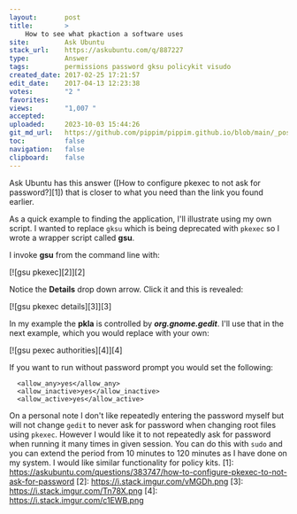 ```yaml
---
layout:       post
title:        >
    How to see what pkaction a software uses
site:         Ask Ubuntu
stack_url:    https://askubuntu.com/q/887227
type:         Answer
tags:         permissions password gksu policykit visudo
created_date: 2017-02-25 17:21:57
edit_date:    2017-04-13 12:23:38
votes:        "2 "
favorites:    
views:        "1,007 "
accepted:     
uploaded:     2023-10-03 15:44:26
git_md_url:   https://github.com/pippim/pippim.github.io/blob/main/_posts/2017/2017-02-25-How-to-see-what-pkaction-a-software-uses.md
toc:          false
navigation:   false
clipboard:    false
---
```


Ask Ubuntu has this answer ([How to configure pkexec to not ask for password?][1]) that is closer to what you need than the link you found earlier.

As a quick example to finding the application, I'll illustrate using my own script. I wanted to replace `gksu` which is being deprecated with `pkexec` so I wrote a wrapper script called **gsu**.

I invoke **gsu** from the command line with:

[![gsu pkexec][2]][2]

Notice the **Details** drop down arrow. Click it and this is revealed:

[![gsu pkexec details][3]][3]

In my example the **pkla** is controlled by ***org.gnome.gedit***. I'll use that in the next example, which you would replace with your own:

[![gsu pexec authorities][4]][4]

If you want to run without password prompt you would set the following:

``` 
  <allow_any>yes</allow_any>
  <allow_inactive>yes</allow_inactive>
  <allow_active>yes</allow_active>
```

On a personal note I don't like repeatedly entering the password myself but will not change `gedit` to never ask for password when changing root files using `pkexec`. However I would like it to not repeatedly ask for password when running it many times in given session. You can do this with `sudo` and you can extend the period from 10 minutes to 120 minutes as I have done on my system. I would like similar functionality for policy kits.
  [1]: https://askubuntu.com/questions/383747/how-to-configure-pkexec-to-not-ask-for-password
  [2]: https://i.stack.imgur.com/vMGDh.png
  [3]: https://i.stack.imgur.com/Tn78X.png
  [4]: https://i.stack.imgur.com/c1EWB.png
